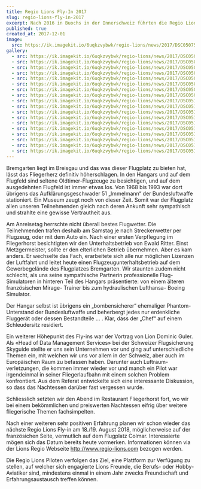 ```yaml
---
title: Regio Lions Fly-In 2017
slug: regio-lions-fly-in-2017
excerpt: Nach 2016 in Buochs in der Innerschweiz führten die Regio Lions am 19./20. August dieses Jahres ihr zweites Aviatik-Wochenende auf dem Flugplatz Bremgarten im Breisgau durch. Organisiert wurde der Anlass durch Lion Peter Völker aus Kandern zusammen mit Lion PDG Ingo Büren aus Konstanz. Dank diesen Beiden erlebten wir auch dieses Mal wieder ein erfolgreiches Fly-in!
published: true
created_at: 2017-12-01
image:
  src: https://ik.imagekit.io/6uqkzvybwk/regio-lions/news/2017/DSC05075.jpeg?updatedAt=1707157811091
gallery:
  - src: https://ik.imagekit.io/6uqkzvybwk/regio-lions/news/2017/DSC05064.jpeg?updatedAt=1707157810975
  - src: https://ik.imagekit.io/6uqkzvybwk/regio-lions/news/2017/DSC05070.jpeg?updatedAt=1707157810946
  - src: https://ik.imagekit.io/6uqkzvybwk/regio-lions/news/2017/DSC05087.jpeg?updatedAt=1707157810866
  - src: https://ik.imagekit.io/6uqkzvybwk/regio-lions/news/2017/DSC05099.jpeg?updatedAt=1707157810810
  - src: https://ik.imagekit.io/6uqkzvybwk/regio-lions/news/2017/DSC05066.jpeg?updatedAt=1707157810745
  - src: https://ik.imagekit.io/6uqkzvybwk/regio-lions/news/2017/DSC05073.jpeg?updatedAt=1707157810720
  - src: https://ik.imagekit.io/6uqkzvybwk/regio-lions/news/2017/DSC05086.jpeg?updatedAt=1707157810628
  - src: https://ik.imagekit.io/6uqkzvybwk/regio-lions/news/2017/DSC05096.jpeg?updatedAt=1707157810607
  - src: https://ik.imagekit.io/6uqkzvybwk/regio-lions/news/2017/DSC05103.jpeg?updatedAt=1707157810498
  - src: https://ik.imagekit.io/6uqkzvybwk/regio-lions/news/2017/DSC05104.jpeg?updatedAt=1707157809335
  - src: https://ik.imagekit.io/6uqkzvybwk/regio-lions/news/2017/DSC05116.jpeg?updatedAt=1707157809262
  - src: https://ik.imagekit.io/6uqkzvybwk/regio-lions/news/2017/DSC05128.jpeg?updatedAt=1707157809224
  - src: https://ik.imagekit.io/6uqkzvybwk/regio-lions/news/2017/DSC05107.jpeg?updatedAt=1707157809309
  - src: https://ik.imagekit.io/6uqkzvybwk/regio-lions/news/2017/DSC05124.jpeg?updatedAt=1707157809216
  - src: https://ik.imagekit.io/6uqkzvybwk/regio-lions/news/2017/DSC05129.jpeg?updatedAt=1707157809151
  - src: https://ik.imagekit.io/6uqkzvybwk/regio-lions/news/2017/DSC05111.jpeg?updatedAt=1707157809103
  - src: https://ik.imagekit.io/6uqkzvybwk/regio-lions/news/2017/DSC05117.jpeg?updatedAt=1707157809122
  - src: https://ik.imagekit.io/6uqkzvybwk/regio-lions/news/2017/DSC05126.jpeg?updatedAt=1707157808957
---
```


Bremgarten liegt im Breisgau und das was dieser Flugplatz zu bieten hat, lässt das Fliegerherz definitiv höherschlagen. In den Hangars und auf dem Flugfeld sind seltene Oldtimer-Flugzeuge zu besichtigen, und auf dem ausgedehnten Flugfeld ist immer etwas los. Von 1968 bis 1993 war dort übrigens das Aufklärungsgeschwader 51 „Immelmann“ der Bundesluftwaffe stationiert. Ein Museum zeugt noch von dieser Zeit. Somit war der Flugplatz allen unseren Teilnehmenden gleich nach deren Ankunft sehr sympathisch und strahlte eine gewisse Vertrautheit aus.

Am Anreisetag herrschte nicht überall bestes Flugwetter. Die Teilnehmenden trafen deshalb am Samstag je nach Streckenwetter per Flugzeug, oder mit dem Auto ein. Nach einer ersten Verpflegung im Fliegerhorst besichtigten wir den Unterhaltsbetrieb von Ewald Ritter. Einst Metzgermeister, sollte er den elterlichen Betrieb übernehmen. Aber es kam anders. Er wechselte das Fach, erarbeitete sich alle nur möglichen Lizenzen der Luftfahrt und leitet heute einen Flugzeugunterhaltsbetrieb auf dem Gewerbegelände des Flugplatzes Bremgarten. Wir staunten zudem nicht schlecht, als uns seine sympathische Partnerin professionelle Flug-Simulatoren in hinteren Teil des Hangars präsentierte: von einem älteren französischen Mirage- Trainer bis zum hydraulischen Lufthansa- Boeing Simulator.

Der Hangar selbst ist übrigens ein „bombensicherer“ ehemaliger Phantom- Unterstand der Bundesluftwaffe und beherbergt jedes nur erdenkliche Fluggerät oder dessen Bestandteile … . Klar, dass der „Chef“ auf einem Schleudersitz residiert.

Ein weiterer Höhepunkt des Fly-ins war der Vortrag von Lion Dominic Guler. Als «Head of Data Management Services» bei der Schweizer Flugsicherung Skyguide stellte er uns sein Unternehmen vor und ging auf unterschiedliche Themen ein, mit welchen wir uns vor allem in der Schweiz, aber auch im Europäischen Raum zu befassen haben. Darunter auch Luftraum-verletzungen, die kommen immer wieder vor und manch ein Pilot war irgendeinmal in seiner Fliegerlaufbahn mit einem solchen Problem konfrontiert. Aus dem Referat entwickelte sich eine interessante Diskussion, so dass das Nachtessen darüber fast vergessen wurde.

Schliesslich setzten wir den Abend im Restaurant Fliegerhorst fort, wo wir bei einem bekömmlichen und preiswerten Nachtessen eifrig über weitere fliegerische Themen fachsimpelten.

Nach einer weiteren sehr positiven Erfahrung planen wir schon wieder das nächste Regio Lions Fly-in am 18./19. August 2018, möglicherweise auf der französichen Seite, vermutlich auf dem Flugplatz Colmar. Interessierte mögen sich das Datum bereits heute vormerken. Informationen können via der Lions Regio Webseite http://www.regio-lions.com bezogen werden.

Die Regio Lions Piloten verfolgen das Ziel, eine Plattform zur Verfügung zu stellen, auf welcher sich engagierte Lions Freunde, die Berufs- oder Hobby-Aviatiker sind, mindestens einmal in einem Jahr zwecks Freundschaft und Erfahrungsaustausch treffen können.
